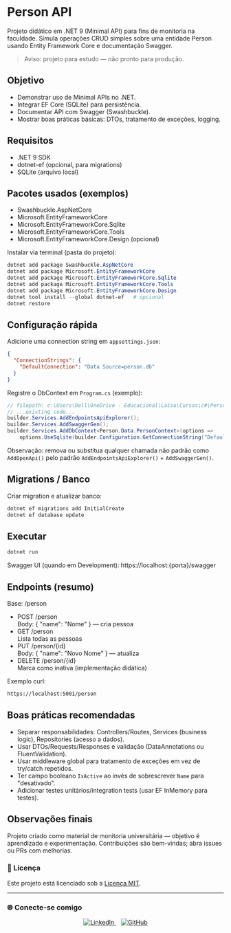 # Person API

Projeto didático em .NET 9 (Minimal API) para fins de monitoria na faculdade. Simula operações CRUD simples sobre uma entidade Person usando Entity Framework Core e documentação Swagger.

> Aviso: projeto para estudo — não pronto para produção.

## Objetivo
- Demonstrar uso de Minimal APIs no .NET.
- Integrar EF Core (SQLite) para persistência.
- Documentar API com Swagger (Swashbuckle).
- Mostrar boas práticas básicas: DTOs, tratamento de exceções, logging.

## Requisitos
- .NET 9 SDK
- dotnet-ef (opcional, para migrations)
- SQLite (arquivo local)

## Pacotes usados (exemplos)
- Swashbuckle.AspNetCore
- Microsoft.EntityFrameworkCore
- Microsoft.EntityFrameworkCore.Sqlite
- Microsoft.EntityFrameworkCore.Tools
- Microsoft.EntityFrameworkCore.Design (opcional)

Instalar via terminal (pasta do projeto):
```powershell
dotnet add package Swashbuckle.AspNetCore
dotnet add package Microsoft.EntityFrameworkCore
dotnet add package Microsoft.EntityFrameworkCore.Sqlite
dotnet add package Microsoft.EntityFrameworkCore.Tools
dotnet add package Microsoft.EntityFrameworkCore.Design
dotnet tool install --global dotnet-ef   # opcional
dotnet restore
```

## Configuração rápida
Adicione uma connection string em `appsettings.json`:
```json
{
  "ConnectionStrings": {
    "DefaultConnection": "Data Source=person.db"
  }
}
```

Registre o DbContext em `Program.cs` (exemplo):
```csharp
// filepath: c:\Users\Dell\OneDrive - Educacional\Laísa\Cursos\c#\Person\Program.cs
// ...existing code...
builder.Services.AddEndpointsApiExplorer();
builder.Services.AddSwaggerGen();
builder.Services.AddDbContext<Person.Data.PersonContext>(options =>
    options.UseSqlite(builder.Configuration.GetConnectionString("DefaultConnection")));
```

Observação: remova ou substitua qualquer chamada não padrão como `AddOpenApi()` pelo padrão `AddEndpointsApiExplorer()` + `AddSwaggerGen()`.

## Migrations / Banco
Criar migration e atualizar banco:
```powershell
dotnet ef migrations add InitialCreate
dotnet ef database update
```

## Executar
```powershell
dotnet run
```
Swagger UI (quando em Development):
https://localhost:{porta}/swagger

## Endpoints (resumo)
Base: /person

- POST /person  
  Body: { "name": "Nome" } — cria pessoa
- GET /person  
  Lista todas as pessoas
- PUT /person/{id}  
  Body: { "name": "Novo Nome" } — atualiza
- DELETE /person/{id}  
  Marca como inativa (implementação didática)

Exemplo curl:
```bash
https://localhost:5001/person
```

## Boas práticas recomendadas
- Separar responsabilidades: Controllers/Routes, Services (business logic), Repositories (acesso a dados).
- Usar DTOs/Requests/Responses e validação (DataAnnotations ou FluentValidation).
- Usar middleware global para tratamento de exceções em vez de try/catch repetidos.
- Ter campo booleano `IsActive` ao invés de sobrescrever `Name` para "desativado".
- Adicionar testes unitários/integration tests (usar EF InMemory para testes).

## Observações finais
Projeto criado como material de monitoria universitária — objetivo é aprendizado e experimentação. Contribuições são bem-vindas; abra issues ou PRs com melhorias.

### 🪪 Licença
Este projeto está licenciado sob a [Licença MIT](LICENSE).

---

### 🌐 Conecte-se comigo

<p align="center">
  <a href="https://www.linkedin.com/in/laisaalbdev/">
    <img src="https://img.shields.io/badge/LinkedIn-ffffff?style=for-the-badge&logo=linkedin&logoColor=white" alt="LinkedIn">
  </a>
  &nbsp;&nbsp;
  <a href="https://github.com/LaisaAlb">
    <img src="https://img.shields.io/badge/GitHub-ffffff?style=for-the-badge&logo=github&logoColor=white" alt="GitHub">
  </a>
</p>
